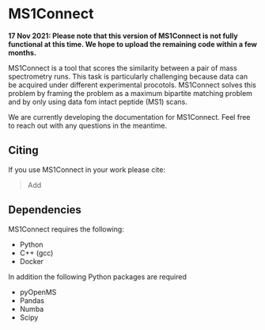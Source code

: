 # MS1Connect

**17 Nov 2021: Please note that this version of MS1Connect is not fully functional at this time. We hope to upload the remaining code within a few months.**

MS1Connect is a tool that scores the similarity between a pair of mass spectrometry runs. This task is particularly challenging because data can be acquired under different experimental procotols. MS1Connect solves this problem by framing the problem as a maximum bipartite matching problem and by only using data fom intact peptide (MS1) scans.

We are currently developing the documentation for MS1Connect. Feel free to reach out with any questions in the meantime.

## Citing
If you use MS1Connect in your work please cite:
>Add

## Dependencies
MS1Connect requires the following:
- Python
- C++ (gcc)
- Docker 

In addition the following Python packages are required
- pyOpenMS
- Pandas
- Numba
- Scipy

